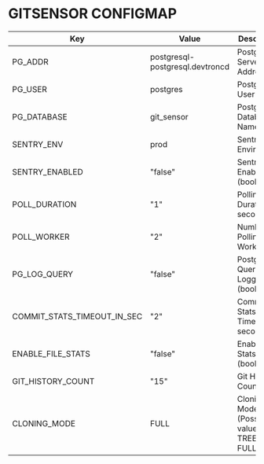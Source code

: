 # GITSENSOR CONFIGMAP

| Key                               | Value                              | Description                                    |
|-----------------------------------|------------------------------------|------------------------------------------------|
| PG_ADDR                           | postgresql-postgresql.devtroncd   | PostgreSQL Server Address                      |
| PG_USER                           | postgres                           | PostgreSQL User                                |
| PG_DATABASE                       | git_sensor                          | PostgreSQL Database Name                       |
| SENTRY_ENV                        | prod                           | Sentry Environment                             |
| SENTRY_ENABLED                    | "false"                            | Sentry Enabled (boolean)                       |
| POLL_DURATION                     | "1"                                | Polling Duration (in seconds)                  |
| POLL_WORKER                       | "2"                                | Number of Polling Workers                      |
| PG_LOG_QUERY                      | "false"                            | PostgreSQL Query Logging (boolean)             |
| COMMIT_STATS_TIMEOUT_IN_SEC       | "2"                                | Commit Stats Timeout (in seconds)              |
| ENABLE_FILE_STATS                | "false"                            | Enable File Stats (boolean)                    |
| GIT_HISTORY_COUNT                 | "15"                               | Git History Count                              |
| CLONING_MODE                     | FULL                               | Cloning Mode (Possible values: TREELESS, FULL) |
